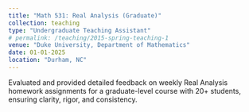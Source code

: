 ```yaml
---
title: "Math 531: Real Analysis (Graduate)"
collection: teaching
type: "Undergraduate Teaching Assistant"
# permalink: /teaching/2015-spring-teaching-1
venue: "Duke University, Department of Mathematics"
date: 01-01-2025
location: "Durham, NC"
---
```


Evaluated and provided detailed feedback on weekly Real Analysis homework assignments for a graduate-level course with 20+ students, ensuring clarity, rigor, and consistency.
